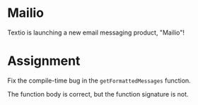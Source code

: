 # Mailio

Textio is launching a new email messaging product, "Mailio"!

# Assignment

Fix the compile-time bug in the `getFormattedMessages` function.

The function body is correct, but the function signature is not.
